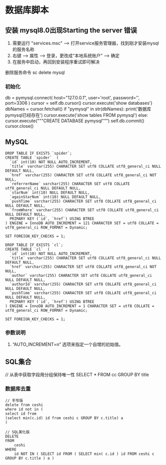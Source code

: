 # 数据库脚本

## 安装 mysql8.0出现Starting the server 错误
1. 需要运行 "services.msc" --> 打开service服务管理器，找到刚才安装mysql的服务名称
2. 右键 --> 属性 --> 登录，更改成“本地系统账户” --> 确定
3. 在服务中启动，再回到安装程序重试即可解决

删除服务命令
sc delete mysql

### 初始化
db = pymysql.connect(
    host="127.0.0.1",
    user='root',
    password='',
    port=3306
)
cursor = self.db.cursor()
cursor.execute('show databases')
dbNames = cursor.fetchall()
if "pymysql" in str(dbNames):
    print('数据库pymysql已经存在')
    cursor.execute('show tables FROM pymysql')
else:
    cursor.execute("""CREATE DATABASE pymysql""")
    self.db.commit()
cursor.close()

## MySQL
```
DROP TABLE IF EXISTS `spider`;
CREATE TABLE `spider`  (
  `id` int(10) NOT NULL AUTO_INCREMENT,
  `title` varchar(255) CHARACTER SET utf8 COLLATE utf8_general_ci NULL DEFAULT NULL,
  `href` varchar(255) CHARACTER SET utf8 COLLATE utf8_general_ci NOT NULL,
  `referrerName` varchar(255) CHARACTER SET utf8 COLLATE utf8_general_ci NULL DEFAULT NULL,
  `starNum` int(10) NULL DEFAULT NULL,
  `againStarNum` int(10) NULL DEFAULT NULL,
  `pushTime` varchar(255) CHARACTER SET utf8 COLLATE utf8_general_ci NULL DEFAULT NULL,
  `fromWhere` varchar(255) CHARACTER SET utf8 COLLATE utf8_general_ci NULL DEFAULT NULL,
  PRIMARY KEY (`id`, `href`) USING BTREE
) ENGINE = InnoDB AUTO_INCREMENT = 121 CHARACTER SET = utf8 COLLATE = utf8_general_ci ROW_FORMAT = Dynamic;

SET FOREIGN_KEY_CHECKS = 1;
```
```
DROP TABLE IF EXISTS `cl`;
CREATE TABLE `cl`  (
  `id` int(10) NOT NULL AUTO_INCREMENT,
  `title` varchar(255) CHARACTER SET utf8 COLLATE utf8_general_ci NULL DEFAULT NULL,
  `href` varchar(255) CHARACTER SET utf8 COLLATE utf8_general_ci NOT NULL,
  `author` varchar(255) CHARACTER SET utf8 COLLATE utf8_general_ci NULL DEFAULT NULL,
  `authorId` varchar(255) CHARACTER SET utf8 COLLATE utf8_general_ci NULL DEFAULT NULL,
  `pushTime` varchar(255) CHARACTER SET utf8 COLLATE utf8_general_ci NULL DEFAULT NULL,
  PRIMARY KEY (`id`, `href`) USING BTREE
) ENGINE = InnoDB AUTO_INCREMENT = 1 CHARACTER SET = utf8 COLLATE = utf8_general_ci ROW_FORMAT = Dynamic;

SET FOREIGN_KEY_CHECKS = 1;
```

### 参数说明

1. “AUTO_INCREMENT=n” 选项来指定一个自增的初始值。

## SQL集合
// 从表中获取字段用分组保持唯一性
SELECT * FROM cc GROUP BY title

### 数据库去重
```
// 手写版
delete from ceshi 
where id not in (
select id from 
(select min(c.id) id from ceshi c GROUP BY c.title) a
)
```
```
// SQL美化版
DELETE 
FROM
	ceshi 
WHERE
	id NOT IN ( SELECT id FROM ( SELECT min( c.id ) id FROM ceshi c GROUP BY c.title ) a )
```
